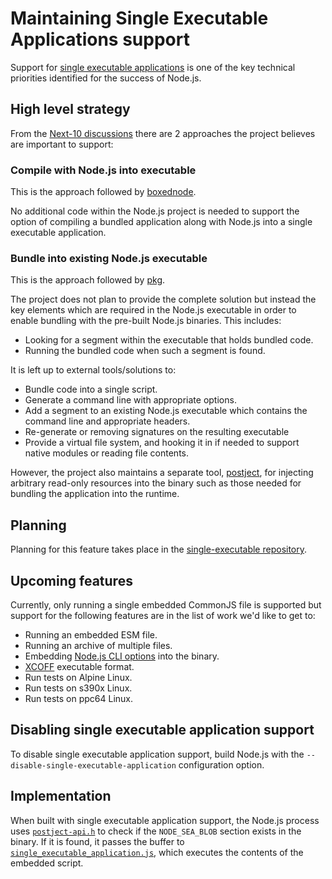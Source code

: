 # Maintaining Single Executable Applications support

Support for [single executable applications][] is one of the key technical
priorities identified for the success of Node.js.

## High level strategy

From the [Next-10 discussions][] there are 2 approaches the project believes are
important to support:

### Compile with Node.js into executable

This is the approach followed by [boxednode][].

No additional code within the Node.js project is needed to support the
option of compiling a bundled application along with Node.js into a single
executable application.

### Bundle into existing Node.js executable

This is the approach followed by [pkg][].

The project does not plan to provide the complete solution but instead the key
elements which are required in the Node.js executable in order to enable
bundling with the pre-built Node.js binaries. This includes:

* Looking for a segment within the executable that holds bundled code.
* Running the bundled code when such a segment is found.

It is left up to external tools/solutions to:

* Bundle code into a single script.
* Generate a command line with appropriate options.
* Add a segment to an existing Node.js executable which contains
  the command line and appropriate headers.
* Re-generate or removing signatures on the resulting executable
* Provide a virtual file system, and hooking it in if needed to
  support native modules or reading file contents.

However, the project also maintains a separate tool, [postject][], for injecting
arbitrary read-only resources into the binary such as those needed for bundling
the application into the runtime.

## Planning

Planning for this feature takes place in the [single-executable repository][].

## Upcoming features

Currently, only running a single embedded CommonJS file is supported but support
for the following features are in the list of work we'd like to get to:

* Running an embedded ESM file.
* Running an archive of multiple files.
* Embedding [Node.js CLI options][] into the binary.
* [XCOFF][] executable format.
* Run tests on Alpine Linux.
* Run tests on s390x Linux.
* Run tests on ppc64 Linux.

## Disabling single executable application support

To disable single executable application support, build Node.js with the
`--disable-single-executable-application` configuration option.

## Implementation

When built with single executable application support, the Node.js process uses
[`postject-api.h`][] to check if the `NODE_SEA_BLOB` section exists in the
binary. If it is found, it passes the buffer to
[`single_executable_application.js`][], which executes the contents of the
embedded script.

[Next-10 discussions]: https://github.com/nodejs/next-10/blob/main/meetings/summit-nov-2021.md#single-executable-applications
[Node.js CLI options]: https://nodejs.org/api/cli.html
[XCOFF]: https://www.ibm.com/docs/en/aix/7.2?topic=formats-xcoff-object-file-format
[`postject-api.h`]: https://github.com/nodejs/node/blob/71951a0e86da9253d7c422fa2520ee9143e557fa/test/fixtures/postject-copy/node_modules/postject/dist/postject-api.h
[`single_executable_application.js`]: https://github.com/nodejs/node/blob/main/lib/internal/main/single_executable_application.js
[boxednode]: https://github.com/mongodb-js/boxednode
[pkg]: https://github.com/vercel/pkg
[postject]: https://github.com/nodejs/postject
[single executable applications]: https://github.com/nodejs/node/blob/main/doc/contributing/technical-priorities.md#single-executable-applications
[single-executable repository]: https://github.com/nodejs/single-executable
